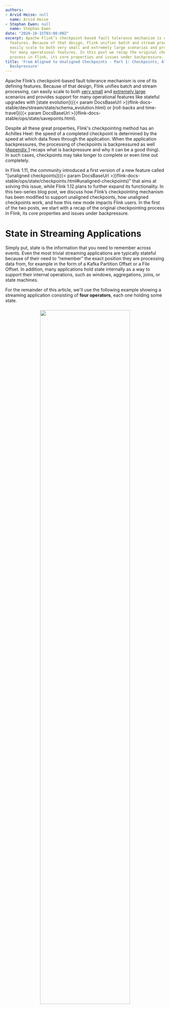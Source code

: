 ```yaml
---
authors:
- Arvid Heise: null
  name: Arvid Heise
- Stephan Ewen: null
  name: Stephan Ewen
date: "2020-10-15T03:00:00Z"
excerpt: Apache Flink’s checkpoint-based fault tolerance mechanism is one of its defining
  features. Because of that design, Flink unifies batch and stream processing, can
  easily scale to both very small and extremely large scenarios and provides support
  for many operational features. In this post we recap the original checkpointing
  process in Flink, its core properties and issues under backpressure.
title: 'From Aligned to Unaligned Checkpoints - Part 1: Checkpoints, Alignment, and
  Backpressure'
---
```


Apache Flink’s checkpoint-based fault tolerance mechanism is one of its defining features. Because of that design, Flink unifies batch and stream processing, can easily scale to both [very small](https://hal.inria.fr/hal-02463206/document) and [extremely large](https://102.alibaba.com/detail?id=35) scenarios and provides support for many operational features like stateful upgrades with [state evolution]({{< param DocsBaseUrl >}}flink-docs-stable/dev/stream/state/schema_evolution.html) or [roll-backs and time-travel]({{< param DocsBaseUrl >}}flink-docs-stable/ops/state/savepoints.html). 

Despite all these great properties, Flink's checkpointing method has an Achilles Heel: the speed of a completed checkpoint is determined by the speed at which data flows through the application. When the application backpressures, the processing of checkpoints is backpressured as well ([Appendix 1](#appendix-1---on-backpressure) recaps what is backpressure and why it can be a good thing). In such cases, checkpoints may take longer to complete or even time out completely.

In Flink 1.11, the community introduced a first version of a new feature called "[unaligned checkpoints]({{< param DocsBaseUrl >}}flink-docs-stable/ops/state/checkpoints.html#unaligned-checkpoints)" that aims at solving this issue, while Flink 1.12 plans to further expand its functionality. In this two-series blog post, we discuss how Flink’s checkpointing mechanism has been modified to support unaligned checkpoints, how unaligned checkpoints work, and how this new mode impacts Flink users. In the first of the two posts, we start with a recap of the original checkpointing process in Flink, its core properties and issues under backpressure.


# State in Streaming Applications

Simply put, state is the information that you need to remember across events. Even the most trivial streaming applications are typically stateful because of their need to “remember” the exact position they are processing data from, for example in the form of a Kafka Partition Offset or a File Offset.
In addition, many applications hold state internally as a way to support their internal operations, such as windows, aggregations, joins, or state machines.

For the remainder of this article, we'll use the following example showing a streaming application consisting of **four operators**, each one holding some state.

<span>
	<center>
	<img vspace="8" style="width:75%" src="/img/blog/2020-10-15-from-aligned-to-unaligned-checkpoints-part-1/from-aligned-to-unaligned-checkpoints-part-1-1.png" />
	</center>
</span>

## State Persistence through Checkpoints

Streaming applications are long-lived. They inevitably experience hardware and software failures but should, ideally, look from the outside as if no failure ever happened. Since applications are long-lived — and can potentially accumulate very large state —, recomputing partial results after failures can take quite some time, and so a way to persist and recover this (potentially very large) application state is necessary.

Flink relies on its **state checkpointing and recovery mechanism** to implement such behavior, as shown in the figure below. Periodic checkpoints store a snapshot of the application’s state on some Checkpoint Storage (commonly an Object Store or Distributed File System, like S3, HDFS, GCS, Azure Blob Storage, etc.). When a failure is detected, the affected parts of the application are reset to the state of the latest checkpoint (either by a local reset or by loading the state from the checkpoint storage).

<div style="line-height:40%;">
    <br>
</div>

<center>
	<img vspace="8" style="width:90%" src="/img/blog/2020-10-15-from-aligned-to-unaligned-checkpoints-part-1/from-aligned-to-unaligned-checkpoints-part-1-2.png" />
</center>

<div style="line-height:60%;">
    <br>
</div>

Flink’s checkpoint-based approach differs from the approach taken by other stream processing systems that keep state in a distributed database or write state changes to a log, for example. The checkpoint-based approach has some nice properties, described below, which make it a great option for Flink.

- **Checkpointing has very simple external dependencies**: An _Object Storage_ or a _Distributed FileSystem_ are probably the most available and easiest-to-administer services. Because these are available on all public cloud providers and among the first systems to provide on-premises, Flink becomes well-suited for a _cloud-native_ stack. In addition, these storage systems are cheaper by an order of magnitude (GB/month) when compared to distributed databases, key/value stores, or event brokers.

- **Checkpoints are immutable and versioned**: Together with immutable and versioned inputs (as input streams are, by nature), checkpoints support storing immutable application snapshots that can be used for rollbacks, debugging, testing, or as a cheap alternative to analyze application state outside the production setup.


- **Checkpoints decouple the “stream transport” from the persistence mechanism**: “Stream transport” refers to how data is being exchanged between operators (e.g. during a shuffle). This decoupling is key to Flink’s batch <-> streaming unification in one system, because it allows Flink to implement a data transport that can take the shape of both a low-latency streaming exchange or a decoupled batch data exchange.

# The Checkpointing Mechanism

The fundamental challenge solved by the checkpointing algorithm (details in [this paper](https://pdfs.semanticscholar.org/6fa0/917417d3c213b0e130ae01b7b440b1868dde.pdf)) is drawing a snapshot out of the ever-changing state of a streaming application without suspending the continuous processing of events. Because there are always events in-flight (on the network, in I/O buffers, etc.), up- and downstream operators can be processing events from different times: the sink may write data from 11:04, while the source already ingests events from 11:06. Ideally, all snapshotted data should belong to the same point-in-time, as if the input was paused and we waited until all in-flight data was drained (i.e. the pipeline becoming idle) before taking the snapshot.

To achieve that, Flink injects *checkpoint barriers* into the streams at the sources, which travel through the entire topology and eventually reach the sinks. These barriers divide the stream into a *pre-checkpoint epoch* (all events that are persisted in state or emitted into sinks) and a *post-checkpoint epoch* (events not reflected in the state, to be re-processed when resuming from the checkpoint).

The following figure shows what happens when a barrier reaches an operator.

<span>
	<center>
	<img vspace="8" style="width:100%" src="/img/blog/2020-10-15-from-aligned-to-unaligned-checkpoints-part-1/from-aligned-to-unaligned-checkpoints-part-1-3.png" />
	</center>
</span>

Operators need to make sure that they take the checkpoint exactly when all pre-checkpoint events are processed and no post-checkpoint events have yet been processed. When the first barrier reaches the head of the input buffer queue and is consumed by the operator, the operator starts the so-called *alignment phase*. During that phase, the operator will not consume any data from the channels where it already received a barrier, until it has received a barrier from all input channels.

Once all barriers are received, the operator snapshots its state, forwards the barrier to the output, and ends the alignment phase, which unblocks all inputs. An operator state snapshot is written into the checkpoint storage, typically asynchronously while data processing continues. Once all operators have successfully written their state snapshot to the checkpoint storage, the checkpoint is successfully completed and can be used for recovery.

One important thing to note here is that the barriers flow with the events, strictly in line. In a healthy setup without backpressure, barriers flow and align in milliseconds. The checkpoint duration is dominated by the time it takes to write the state snapshots to the checkpoint storage, which becomes faster with [incremental checkpoints]({{< param DocsBaseUrl >}}flink-docs-stable/ops/state/large_state_tuning.html#incremental-checkpoints). If the events flow slowly under backpressure, so will the barriers. That means that barriers can take long to travel from sources to sinks resulting in the alignment phase to take even longer to complete.

## Recovery

When operators restart from a checkpoint (automatically during recovery or manually during deployment from a savepoint), the operators first restore their state from the checkpoint storage before resuming the event stream processing.

<span>
	<center>
	<img vspace="8" style="width:100%" src="/img/blog/2020-10-15-from-aligned-to-unaligned-checkpoints-part-1/from-aligned-to-unaligned-checkpoints-part-1-4.png" />
	</center>
</span>

Since sources are bound to the offsets persisted in the checkpoint, recovery time is often calculated as the sum of the time of the recovery process — outlined in the previous figure — and any additional time needed to process any remaining data up to the point right before the system failure. When an application experiences backpressure, recovery time can also include the total time from the very start of the recovery process until backpressure is fully eliminated.

## Consistency Guarantees

The alignment phase is only necessary for checkpoints with __exactly-once__ processing semantics, which is the default setting in Flink. If an application runs with __at-least-once__ processing semantics, checkpoints will not block any channels with barriers during alignment, which has an additional cost from the duplication of the then-not-blocked events when recovering the operator.

This is not to be confused with having at-least-once semantics only in the sinks — something that many Flink users choose over transactional sinks — because many sink operations are idempotent or converge to the same result (like inputs/outputs to key/value stores). Having at-least-once semantics in an intermediate operator state is often not idempotent (for example a simple count aggregation) and hence using exactly-once checkpoints is advisable for the majority of Flink users.

# Conclusion

This blog post recaps how Flink’s fault tolerance mechanism (based on aligned checkpoints) works, and why checkpointing is a fitting mechanism for a fault-tolerant stream processor. The checkpointing mechanism has been optimized over time to make checkpoints faster and cheaper (with both asynchronous and incremental checkpoints) and faster-to-recover (local caching), but the basic concepts (barriers, alignment, operator state snapshots) are still the same as in the original version.

The next part will dig into a major break with the original mechanism that avoids the alignment phase — the recently-introduced "unaligned checkpoints". Stay tuned for the second part, which explains how unaligned checkpoints work and how they guarantee consistent checkpointing times under backpressure.  

<hr>

## Appendix 1 - On Backpressure

Backpressure refers to the behavior where a slow receiver (e.g. of data/requests) makes the senders slow down in order to not overwhelm the receiver, something that can result in possibly dropping some of the processed data or requests. This is a crucial and very much desirable behavior for systems where completeness/correctness is important. Backpressure is implicitly implemented in many of the most basic building blocks of distributed communication, such as TCP Flow Control, bounded (blocking) I/O queues, poll-based consumers, etc.

Apache Flink implements backpressure across the entire data flow graph. A sink that (temporarily) cannot keep up with the data rate will result in the source connectors slowing down and pulling data out of the source systems more slowly. We believe that this is a good and desirable behavior, because backpressure is not only necessary in order to avoid overwhelming the memory of a receiver (thread), but can also prevent different stages of the streaming application from drifting apart too far.

Consider the example below:
- We have a source (let’s say reading data from Apache Kafka), parsing data, grouping and aggregating data by a key, and writing it to a sink system (some database).
- The application needs to re-group data by key between the parsing and the grouping/aggregation step.

<span>
	<center>
	<img vspace="8" style="width:75%" src="/img/blog/2020-10-15-from-aligned-to-unaligned-checkpoints-part-1/from-aligned-to-unaligned-checkpoints-part-1-5.png" />
	</center>
</span>

Let’s assume we use a __non-backpressure approach__, like writing the data to a log/MQ for the data re-grouping over the network (the approach used by [Kafka Streams](https://docs.confluent.io/current/streams/architecture.html#backpressure)). If the sink is now slower than the remaining parts of the streaming application (which can easily happen), the first stage (source and parse) will still work as fast as possible to pull data out of the source, parse it, and put it into the log for the shuffle. That intermediate log will accumulate a lot of data, meaning it needs significant capacity, so that in a worst case scenario can hold a full copy of the input data or otherwise result in data loss (when the drift is greater than the retention time).

__With backpressure__, the source/parse stage slows down to match the speed of the sink, keeping both parts of the application closer together in their progress through the data, and avoiding the need to provision a lot of intermediate storage capacity.

<hr>

We'd like to thank Marta Paes Moreira and Markos Sfikas for the wonderful review process.

